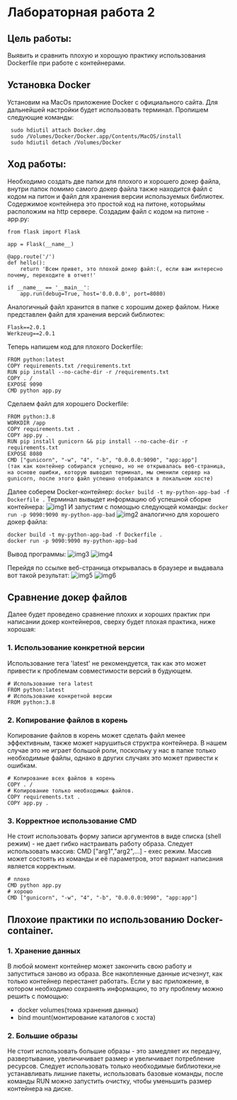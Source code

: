# Лабораторная работа 2
## Цель работы: 
Выявить и сравнить плохую и хорошую практику использования Dockerfile при работе с контейнерами.
## Установка Docker
Установим на MacOs приложение Docker c официального сайта. Для дальнейшей настройки будет использовать терминал. Пропишем следующие команды:
```
 sudo hdiutil attach Docker.dmg
 sudo /Volumes/Docker/Docker.app/Contents/MacOS/install
 sudo hdiutil detach /Volumes/Docker
```
## Ход работы:
Необходимо создать две папки для плохого и хорошего докер файла, внутри папок помимо самого докер файла также находится файл с кодом на питон и файл для хранения версии используемых библиотек.
Содержимое контейнера это простой код на питоне, которыймы расположим на http сервере.
Создадим файл с кодом на питоне - app.py:
```
from flask import Flask

app = Flask(__name__)

@app.route('/')
def hello():
    return 'Всем привет, это плохой докер файл:(, если вам интересно почему, переходите в отчет!'

if __name__ == '__main__':
    app.run(debug=True, host='0.0.0.0', port=8080)

```
Аналогичный файл хранится в папке с хорошим докер файлом.
Ниже представлен файл для хранения версий библиотек:
```
Flask==2.0.1
Werkzeug==2.0.1
```
Теперь напишем код для плохого Dockerfile:
```
FROM python:latest
COPY requirements.txt /requirements.txt
RUN pip install --no-cache-dir -r /requirements.txt
COPY . /
EXPOSE 9090
CMD python app.py
```
Сделаем файл для хорошего Dockerfile:
```
FROM python:3.8
WORKDIR /app
COPY requirements.txt .
COPY app.py .
RUN pip install gunicorn && pip install --no-cache-dir -r requirements.txt
EXPOSE 8080
CMD ["gunicorn", "-w", "4", "-b", "0.0.0.0:9090", "app:app"]
(так как контейнер собирался успешно, но не открывалась веб-страница, на основе ошибки, которую выводил терминал, мы сменили сервер на gunicorn, после этого файл успешно отображался в локальном хосте)
```
Далее соберем Docker-контейнер:
`
docker build -t my-python-app-bad -f Dockerfile .
`
Терминал вывыдет информацию об успешной сборке контейнера:
![img1](https://github.com/amkutsak/cloud_technologies/blob/main/Lab%202/images/img1.png)
И запустим с помощью следующей команды:
`
docker run -p 9090:9090 my-python-app-bad
`
![img2](https://github.com/amkutsak/cloud_technologies/blob/main/Lab%202/images/img2.png)
аналогично для хорошего докер файла:
```
docker build -t my-python-app-bad -f Dockerfile .
docker run -p 9090:9090 my-python-app-bad
```
Вывод программы:
![img3](https://github.com/amkutsak/cloud_technologies/blob/main/Lab%202/images/img3.png)
![img4](https://github.com/amkutsak/cloud_technologies/blob/main/Lab%202/images/img4.png)

Перейдя по ссылке веб-страница открывалась в браузере и выдавала вот такой результат:
![img5](https://github.com/amkutsak/cloud_technologies/blob/main/Lab%202/images/img5.png)
![img6](https://github.com/amkutsak/cloud_technologies/blob/main/Lab%202/images/img6.png)

## Сравнение докер файлов
Далее будет проведено сравнение плохих и хороших практик при написании докер контейнеров, сверху будет плохая практика, ниже хорошая:
### 1. Использование конкретной версии
Использование тега 'latest' не рекомендуется, так как это может привести к проблемам совместимости версий в будующем.
```
# Использование тега latest
FROM python:latest
# Использование конкретной версии
FROM python:3.8
```
### 2. Копирование файлов в корень
Копирование файлов в корень может сделать файл менее эффективным, также может нарушиться структра контейнера. В нашем случае это не играет большой роли, поскольку у нас в папке только необходимые файлы, однако в других случаях это может привести к ошибкам.
```
# Копирование всех файлов в корень
COPY . /
# Копирование только необходимых файлов.
COPY requirements.txt .
COPY app.py .
```
### 3. Корректное использование CMD
Не стоит использовать форму записи аргументов в виде списка (shell режим) - не дает гибко настраивать работу образа. Следует использовать массив: CMD ["arg1","arg2",...] - exec режим. Массив может состоять из команды и  её параметров, этот вариант написания является корректным.
```
# плохо
CMD python app.py
# хорошо
CMD ["gunicorn", "-w", "4", "-b", "0.0.0.0:9090", "app:app"]
```
## Плохоие практики по использованию Docker-container.
### 1. Хранение данных
В любой момент контейнер может закончить свою работу и запуститься заново из образа. Все накопленные данные исчезнут, как только контейнер перестанет работать. Если у вас приложение, в котором необходимо сохранять информацию, то эту проблему можно решить с помощью:  
- docker volumes(тома хранения данных)
- bind mount(монтирование каталогов с хоста)
### 2. Большие образы
Не стоит использовать большие образы - это замедляет их передачу, развертывание, увеличичивает размер и увеличивает потребление ресурсов. Следует использовать только необходимые библиотеки,не устанавливать лишние пакеты, использовать базовые команды, после команды RUN можно запустить очистку, чтобы уменьшить размер контейнера на диске.

